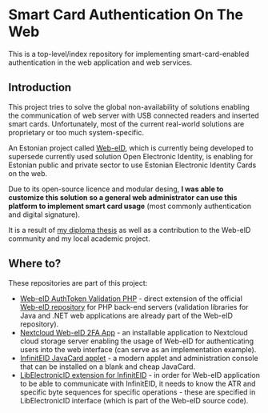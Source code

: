 # Smart Card Authentication On The Web
This is a top-level/index repository for implementing smart-card-enabled authentication in the web application and web services.

## Introduction
This project tries to solve the global non-availability of solutions enabling the communication of web server with USB connected readers and inserted smart cards. Unfortunately, most of the current real-world solutions are proprietary or too much system-specific.

An Estonian project called [Web-eID](https://web-eid.eu), which is currently being developed to supersede currently used solution Open Electronic Identity, is enabling for Estonian public and private sector to use Estonian Electronic Identity Cards on the web.

Due to its open-source licence and modular desing, **I was able to customize this solution so a general web administrator can use this platform to implement smart card usage** (most commonly authentication and digital signature).

It is a result of [my diploma thesis](http://hdl.handle.net/11012/208378) as well as a contribution to the Web-eID community and my local academic project.

## Where to?
These repositories are part of this project:
* [Web-eID AuthToken Validation PHP](https://github.com/Muzosh/web-eid-authtoken-validation-php) - direct extension of the official [Web-eID repository](https://github.com/web-eid) for PHP back-end servers (validation libraries for Java and .NET web applications are already part of the Web-eID repository).
* [Nextcloud Web-eID 2FA App](https://github.com/Muzosh/nextcloud_twofactor_webeid) - an installable application to Nextcloud cloud storage server enabling the usage of Web-eID for authenticating users into the web interface (can serve as an implementation example).
* [InfinitEID JavaCard applet](https://github.com/Muzosh/InfinitEID) - a modern applet and administration console that can be installed on a blank and cheap JavaCard.
* [LibElectronicID extension for InfinitEID](https://github.com/Muzosh/libelectronic-id-with-InfinitEID) - in order for Web-eID application to be able to communicate with InfinitEID, it needs to know the ATR and specific byte sequences for specific operations - these are specified in LibElectronicID interface (which is part of the Web-eID source code).
